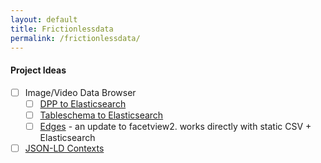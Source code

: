 ```yaml
---
layout: default
title: Frictionlessdata
permalink: /frictionlessdata/
---
```


#### Project Ideas

- [ ] Image/Video Data Browser
    - [ ] [DPP to Elasticsearch](https://github.com/frictionlessdata/datapackage-pipelines-elasticsearch)
    - [ ] [Tableschema to Elasticsearch](https://github.com/frictionlessdata/tableschema-elasticsearch-py)
    - [ ] [Edges](https://github.com/CottageLabs/edges) - an update to facetview2. works directly with static CSV + Elasticsearch
- [ ] [JSON-LD Contexts](https://github.com/ashepherd/frictionlessdata-json-ld-contexts)
